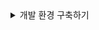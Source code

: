 <details><summary>개발 환경 구축하기</summary>
    <div>
        <p>
            <li><a href="docs/23.md"> chp23 </a></li>
            <li><a href="docs/24.md"> chp24 </a></li>
        </p>
    </div>
</details>